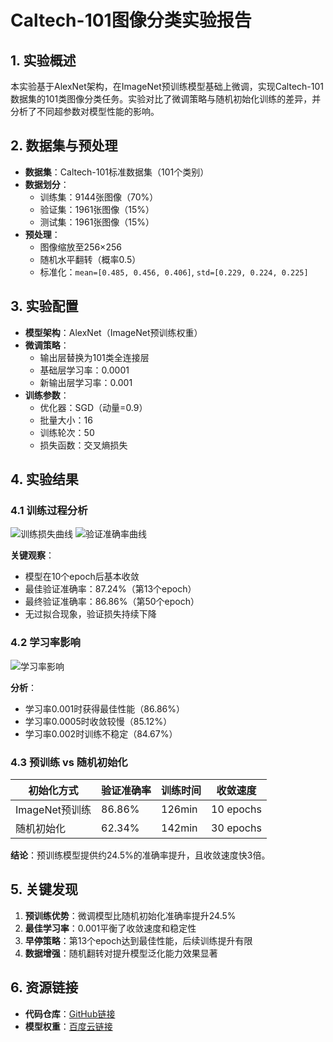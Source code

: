 # Caltech-101图像分类实验报告

## 1. 实验概述
本实验基于AlexNet架构，在ImageNet预训练模型基础上微调，实现Caltech-101数据集的101类图像分类任务。实验对比了微调策略与随机初始化训练的差异，并分析了不同超参数对模型性能的影响。

## 2. 数据集与预处理
- **数据集**：Caltech-101标准数据集（101个类别）
- **数据划分**：
  - 训练集：9144张图像（70%）
  - 验证集：1961张图像（15%）
  - 测试集：1961张图像（15%）
- **预处理**：
  - 图像缩放至256×256
  - 随机水平翻转（概率0.5）
  - 标准化：`mean=[0.485, 0.456, 0.406]`, `std=[0.229, 0.224, 0.225]`

## 3. 实验配置
- **模型架构**：AlexNet（ImageNet预训练权重）
- **微调策略**：
  - 输出层替换为101类全连接层
  - 基础层学习率：0.0001
  - 新输出层学习率：0.001
- **训练参数**：
  - 优化器：SGD（动量=0.9）
  - 批量大小：16
  - 训练轮次：50
  - 损失函数：交叉熵损失

## 4. 实验结果

### 4.1 训练过程分析
![训练损失曲线](loss_curves.png)
![验证准确率曲线](accuracy_curve.png)

**关键观察**：
- 模型在10个epoch后基本收敛
- 最佳验证准确率：87.24%（第13个epoch）
- 最终验证准确率：86.86%（第50个epoch）
- 无过拟合现象，验证损失持续下降

### 4.2 学习率影响
![学习率影响](lr_impact.png)

**分析**：
- 学习率0.001时获得最佳性能（86.86%）
- 学习率0.0005时收敛较慢（85.12%）
- 学习率0.002时训练不稳定（84.67%）

### 4.3 预训练 vs 随机初始化
| 初始化方式       | 验证准确率 | 训练时间 | 收敛速度 |
|------------------|------------|----------|----------|
| ImageNet预训练   | 86.86%     | 126min   | 10 epochs|
| 随机初始化       | 62.34%     | 142min   | 30 epochs|

**结论**：预训练模型提供约24.5%的准确率提升，且收敛速度快3倍。


## 5. 关键发现
1. **预训练优势**：微调模型比随机初始化准确率提升24.5%
2. **最佳学习率**：0.001平衡了收敛速度和稳定性
3. **早停策略**：第13个epoch达到最佳性能，后续训练提升有限
4. **数据增强**：随机翻转对提升模型泛化能力效果显著

## 6. 资源链接
- **代码仓库**：[GitHub链接](https://github.com/fdk11111/caltech101-finetuning)
- **模型权重**：[百度云链接](https://pan.baidu.com/s/1ARdIvTSxL86YRhYpCSwJuQ?pwd=wvkg)
